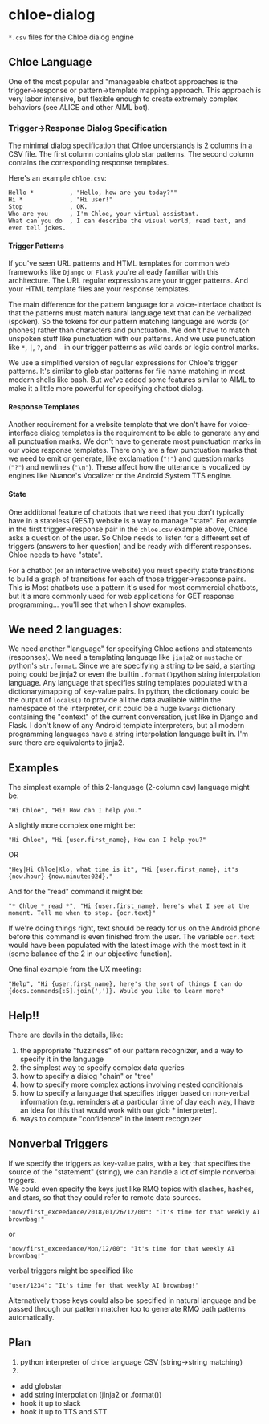 # chloe-dialog

`*.csv` files for the Chloe dialog engine

## Chloe Language

One of the most popular and "manageable chatbot approaches is the trigger->response or pattern->template mapping approach. 
This approach is very labor intensive, but flexible enough to create extremely complex behaviors (see ALICE and other AIML bot).

### Trigger->Response Dialog Specification

The minimal dialog specification that Chloe understands is 2 columns in a CSV file.
The first column contains glob star patterns.
The second column contains the corresponding response templates.

Here's an example `chloe.csv`:

```text
Hello *          , "Hello, how are you today?""
Hi *             , "Hi user!"
Stop             , OK.
Who are you      , I'm Chloe, your virtual assistant.
What can you do  , I can describe the visual world, read text, and even tell jokes.
```

#### Trigger Patterns

If you've seen URL patterns and HTML templates for common web frameworks like `Django` or `Flask` you're already familiar with this architecture. 
The URL regular expressions are your trigger patterns. 
And your HTML template files are your response templates. 

The main difference for the pattern language for a voice-interface chatbot is that the patterns must match natural language text that can be verbalized (spoken). 
So the tokens for our pattern matching language are words (or phones) rather than characters and punctuation. 
We don't have to match unspoken stuff like punctuation with our patterns. 
And we use punctuation like `*`, `|`, `?`, and `-` in our trigger patterns as wild cards or logic control marks. 

We use a simplified version of regular expressions for Chloe's trigger patterns. 
It's similar to glob star patterns for file name matching in most modern shells like bash.
But we've added some features similar to AIML to make it a little more powerful for specifying chatbot dialog.

#### Response Templates

Another requirement for a website template that we don't have for voice-interface dialog templates is the requirement to be able to generate any and all punctuation marks. 
We don't have to generate most punctuation marks in our voice response templates. 
There only are a few punctuation marks that we need to emit or generate, like exclamation (`"!"`) and question marks (`"?"`) and newlines (`"\n"`). 
These affect how the utterance is vocalized by engines like Nuance's Vocalizer or the Android System TTS engine. 


#### State

One additional feature of chatbots that we need that you don't typically have in a stateless (REST) website is a way to manage "state". 
For example in the first trigger->response pair in the `chloe.csv` example above, Chloe asks a question of the user. 
So Chloe needs to listen for a different set of triggers (answers to her question) and be ready with different responses. 
Chloe needs to have "state". 

For a chatbot (or an interactive website) you must specify state transitions to build a graph of transitions for each of those trigger->response pairs.
This is Most chatbots use a pattern it's used for most commercial chatbots, but it's more commonly used for web applications for GET response programming... you'll see that when I show examples.

## We need 2 languages:

We need another "language" for specifying Chloe actions and statements (responses). 
We need a templating language like `jinja2` or `mustache` or python's `str.format`. 
Since we are specifying a string to be said, a starting poing could be jinja2 or even the builtin `.format()`python string interpolation language. Any language that specifies string templates populated with a dictionary/mapping of key-value pairs. In python, the dictionary could be the output of `locals()` to provide all the data available within the namespace of the interpreter, or it could be a huge `kwargs` dictionary containing the "context" of the current conversation, just like in Django and Flask. I don't know of any Android template interpreters, but all modern programming languages have a string interpolation language built in. I'm sure there are equivalents to jinja2.

## Examples

The simplest example of this 2-language (2-column csv) language might be:

    "Hi Chloe", "Hi! How can I help you."

A slightly more complex one might be:

    "Hi Chloe", "Hi {user.first_name}, How can I help you?"


OR

    "Hey|Hi Chloe|Klo, what time is it", "Hi {user.first_name}, it's {now.hour} {now.minute:02d}."

And for the "read" command it might be:

    "* Chloe * read *", "Hi {user.first_name}, here's what I see at the moment. Tell me when to stop. {ocr.text}"

If we're doing things right, text should be ready for us on the Android phone before this command is even finished from the user. The variable `ocr.text` would have been populated with the latest image with the most text in it (some balance of the 2 in our objective function).

One final example from the UX meeting:

    "Help", "Hi {user.first_name}, here's the sort of things I can do {docs.commands[:5].join(',')}. Would you like to learn more?

## Help!!

There are devils in the details, like:

1. the appropriate "fuzziness" of our pattern recognizer, and a way to specify it in the language
2. the simplest way to specify complex data queries
3. how to specify a dialog "chain" or "tree"
4. how to specify more complex actions involving nested conditionals
5. how to specify a language that specifies trigger based on non-verbal information (e.g. reminders at a particular time of day each way, I have an idea for this that would work with our glob * interpreter).
6. ways to compute "confidence" in the intent recognizer

## Nonverbal Triggers

If we specify the triggers as key-value pairs, with a key that specifies the source of the "statement" (string), we can handle a lot of simple nonverbal triggers.  
We could even specify the keys just like RMQ topics with slashes, hashes, and stars, so that they could refer to remote data sources.

    "now/first_exceedance/2018/01/26/12/00": "It's time for that weekly AI brownbag!" 
or

    "now/first_exceedance/Mon/12/00": "It's time for that weekly AI brownbag!" 

verbal triggers might be specified like

    "user/1234": "It's time for that weekly AI brownbag!" 

Alternatively those keys could also be specified in natural language and be passed through our pattern matcher too to generate RMQ path patterns automatically. 

## Plan


1. python interpreter of chloe language CSV (string->string matching)
2. 
- add globstar
- add string interpolation (jinja2 or .format())
- hook it up to slack
- hook it up to TTS and STT


